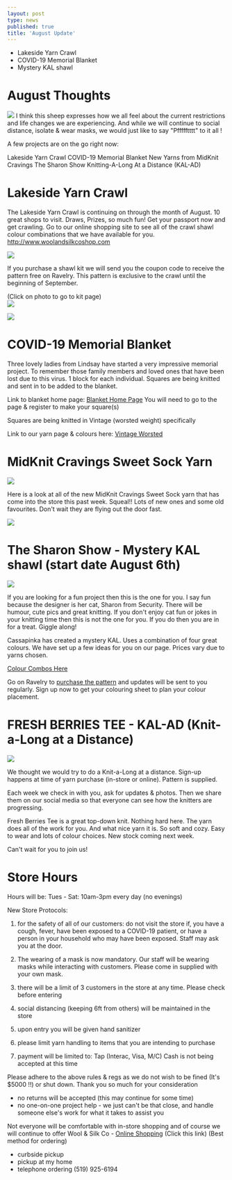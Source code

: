 ```yaml
---
layout: post
type: news
published: true
title: 'August Update'
---
```

- Lakeside Yarn Crawl
- COVID-19 Memorial Blanket
- Mystery KAL shawl

<h1>August Thoughts</h1>

<img src="/img/aug2020_lamb.jpg" /> I think this sheep expresses how we all feel about the current restrictions and life changes we are experiencing. And while we will continue to social distance, isolate & wear masks, we would just like to say "Pffffftttt" to it all ! 
 
A few projects are on the go right now:

Lakeside Yarn Crawl
COVID-19 Memorial Blanket
New Yarns from MidKnit Cravings
The Sharon Show
Knitting-A-Long At a Distance  (KAL-AD)

<h1>Lakeside Yarn Crawl</h1>

The Lakeside Yarn Crawl is continuing on through the month of August. 10 great shops to visit. Draws, Prizes, so much fun!  Get your passport now and get crawling.  Go to our online shopping site to see all of the crawl shawl colour combinations that we have available for you. <a href="http://www.woolandsilkcoshop.com">http://www.woolandsilkcoshop.com</a>

<img src="/img/lakesidecrawl.jpg" />

If you purchase a shawl kit we will send you the coupon code to receive the pattern free on Ravelry. This pattern is exclusive to the crawl until the beginning of September.

(Click on photo to go to kit page)  
<a href="https://woolandsilkco.us11.list-manage.com/track/click?u=b948a6c6bf914edca957eadf1&id=b98f3234c3&e=5dbcc3b01d"><img src="/img/julyshawl.jpg" /></a>

<img src="/img/aug2020_blanket.jpg" />

<h1>COVID-19 Memorial Blanket</h1>

Three lovely ladies from Lindsay have started a very impressive memorial project. To remember those family members and loved ones that have been lost due to this virus. 1 block for each individual. Squares are being knitted and sent in to be added to the blanket.

Link to blanket home page:  <a href="https://covid19memorialblanket.ca/?mc_cid=093f226058&mc_eid=5dbcc3b01d">Blanket Home Page</a>
You will need to go to the page & register to make your square(s)

Squares are being knitted in Vintage (worsted weight) specifically

Link to our yarn page & colours here:  <a href="https://www.woolandsilkcoshop.com/products/vintage?mc_cid=093f226058&mc_eid=5dbcc3b01d">Vintage Worsted</a>

<h1>MidKnit Cravings Sweet Sock Yarn</h1>

<img src="/img/aug2020_midknit.jpg" />

Here is a look at all of the new MidKnit Cravings Sweet Sock yarn that has come into the store this past week. Squeal!!  Lots of new ones and some old favourites. Don't wait they are flying out the door fast.

<img src="/img/aug2020_sharon.jpg" />

<h1>The Sharon Show - Mystery KAL shawl (start date August 6th)</h1>

<img src="/img/aug2020_yarn.jpg" />
 
If you are looking for a fun project then this is the one for you. I say fun because the designer is her cat, Sharon from Security. There will be humour, cute pics and great knitting. If you don't enjoy cat fun or jokes in your knitting time then this is not the one for you. If you do then you are in for a treat. Giggle along!

Cassapinka has created a mystery KAL. Uses a combination of four great colours. We have set up a few ideas for you on our page. Prices vary due to yarns chosen.

<a href="https://woolandsilkco.us11.list-manage.com/track/click?u=b948a6c6bf914edca957eadf1&id=356fa8fd4b&e=5dbcc3b01d">Colour Combos Here </a>

Go on Ravelry to <a href="https://woolandsilkco.us11.list-manage.com/track/click?u=b948a6c6bf914edca957eadf1&id=8a483e83d8&e=5dbcc3b01d">purchase the pattern</a> and updates will be sent to you regularly. Sign up now to get your colouring sheet to plan your colour placement.

<h1>FRESH BERRIES TEE - KAL-AD (Knit-a-Long at a Distance)</h1>

<img src="/img/aug2020_berry.jpg" />
 
We thought we would try to do a Knit-a-Long at a distance. Sign-up happens at time of yarn purchase (in-store or online). Pattern is supplied.

Each week we check in with you, ask for updates & photos. Then we share them on our social media so that everyone can see how the knitters are progressing.

Fresh Berries Tee is a great top-down knit. Nothing hard here. The yarn does all of the work for you. And what nice yarn it is. So soft and cozy. Easy to wear and lots of colour choices. New stock coming next week.

Can't wait for you to join us!

<h1>Store Hours</h1>

Hours will be:
Tues - Sat:  10am-3pm every day  (no evenings)

New Store Protocols:
1) for the safety of all of our customers: do not visit the store if, you have a cough, fever, have been exposed to a COVID-19 patient, or have a  person in your household who may have been    exposed. Staff may ask you at the door.

2) The wearing of a mask is now mandatory.  Our staff will be wearing masks while interacting with customers. Please come in supplied with your own mask.  

3) there will be a limit of 3 customers in the store at any time. Please check before entering

4) social distancing (keeping 6ft from others) will be maintained in the store

5) upon entry you will be given hand sanitizer

6) please limit yarn handling to items that you are intending to purchase

7) payment will be limited to:  Tap (Interac, Visa, M/C) Cash is not being accepted at this time

Please adhere to the above rules & regs as we do not wish to be fined (It's $5000 !!) or shut down.
Thank you so much for your consideration

- no returns will be accepted (this may continue for some time)
- no one-on-one project help - we just can't be that close, and handle someone else's work for what it takes to assist you

Not everyone will be comfortable with in-store shopping and of course we will continue to offer
Wool & Silk Co - <a href="https://woolandsilkco.us11.list-manage.com/track/click?u=b948a6c6bf914edca957eadf1&id=2c6a60679f&e=5dbcc3b01d">Online Shopping</a>   (Click this link)
(Best method for ordering)
- curbside pickup
- pickup at my home
- telephone ordering  (519) 925-6194

